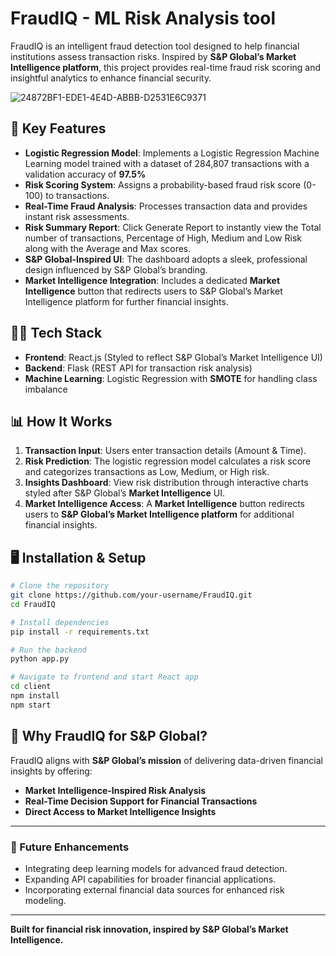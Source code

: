 # FraudIQ - ML Risk Analysis tool 

FraudIQ is an intelligent fraud detection tool designed to help financial institutions assess transaction risks. Inspired by **S&P Global’s Market Intelligence platform**, this project provides real-time fraud risk scoring and insightful analytics to enhance financial security.


![24872BF1-EDE1-4E4D-ABBB-D2531E6C9371](https://github.com/user-attachments/assets/e1b7a1c6-7edb-4be6-987c-3e4ee069c2bd)


## 🚀 Key Features

- **Logistic Regression Model**: Implements a Logistic Regression Machine Learning model trained with a dataset of 284,807 transactions with a validation accuracy of **97.5%**
- **Risk Scoring System**: Assigns a probability-based fraud risk score (0-100) to transactions.
- **Real-Time Fraud Analysis**: Processes transaction data and provides instant risk assessments.
- **Risk Summary Report**: Click Generate Report to instantly view the Total number of transactions, Percentage of High, Medium and Low Risk along with the Average and Max scores. 
- **S&P Global-Inspired UI**: The dashboard adopts a sleek, professional design influenced by S&P Global’s branding.
- **Market Intelligence Integration**: Includes a dedicated **Market Intelligence** button that redirects users to S&P Global’s Market Intelligence platform for further financial insights.

## 🧑‍💻 Tech Stack

- **Frontend**: React.js (Styled to reflect S&P Global’s Market Intelligence UI)
- **Backend**: Flask (REST API for transaction risk analysis)
- **Machine Learning**: Logistic Regression with **SMOTE** for handling class imbalance

## 📊 How It Works

1. **Transaction Input**: Users enter transaction details (Amount & Time).
2. **Risk Prediction**: The logistic regression model calculates a risk score and categorizes transactions as Low, Medium, or High risk.
3. **Insights Dashboard**: View risk distribution through interactive charts styled after S&P Global’s **Market Intelligence** UI.
4. **Market Intelligence Access**: A **Market Intelligence** button redirects users to **S&P Global’s Market Intelligence platform** for additional financial insights.

## 🖥️ Installation & Setup

```bash
# Clone the repository
git clone https://github.com/your-username/FraudIQ.git
cd FraudIQ

# Install dependencies
pip install -r requirements.txt

# Run the backend
python app.py

# Navigate to frontend and start React app
cd client
npm install
npm start
```


## 🤝 Why FraudIQ for S&P Global?
FraudIQ aligns with **S&P Global’s mission** of delivering data-driven financial insights by offering:
- **Market Intelligence-Inspired Risk Analysis**
- **Real-Time Decision Support for Financial Transactions**
- **Direct Access to Market Intelligence Insights**


---
### 🚀 Future Enhancements
- Integrating deep learning models for advanced fraud detection.
- Expanding API capabilities for broader financial applications.
- Incorporating external financial data sources for enhanced risk modeling.

---
**Built for financial risk innovation, inspired by S&P Global’s Market Intelligence.** 


